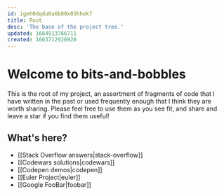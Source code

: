 ```yaml
---
id: igmh0dqdu0a6b80x03hhek7
title: Root
desc: 'The base of the project tree.'
updated: 1664913766711
created: 1663712926920
---
```


# Welcome to bits-and-bobbles

This is the root of my project, an assortment of fragments of code that I have written in the past or used frequently enough that I think they are worth sharing. Please feel free to use them as you see fit, and share and leave a star if you find them useful!

## What's here?

- [[Stack Overflow answers|stack-overflow]]
- [[Codewars solutions|codewars]]
- [[Codepen demos|codepen]]
- [[Euler Project|euler]]
- [[Google FooBar|foobar]]
